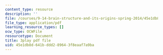 ```yaml
---
content_type: resource
description: ''
file: /courses/9-14-brain-structure-and-its-origins-spring-2014/45e1db8d641bddd289643f8eaaf7a9ba_555130.pdf
file_type: application/pdf
learning_resource_types: []
ocw_type: OCWFile
resourcetype: Document
title: 3play pdf file
uid: 45e1db8d-641b-ddd2-8964-3f8eaaf7a9ba
---
```

